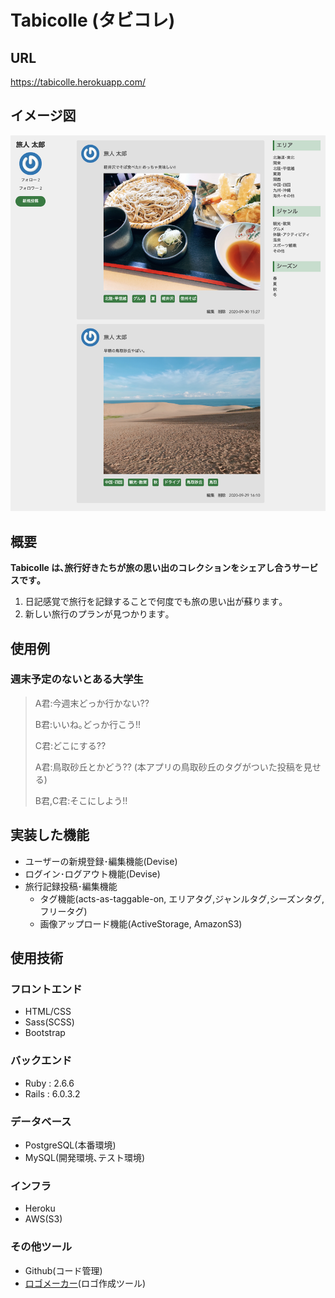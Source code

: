 # Tabicolle (タビコレ)

## URL

https://tabicolle.herokuapp.com/

## イメージ図

![Tabicolleのイメージ図](./app/assets/images/readme01.png "Tabicolleのイメージ図")

## 概要

**Tabicolle は､旅行好きたちが旅の思い出のコレクションをシェアし合うサービスです｡**

1. 日記感覚で旅行を記録することで何度でも旅の思い出が蘇ります｡
2. 新しい旅行のプランが見つかります｡

## 使用例

### 週末予定のないとある大学生

>A君:今週末どっか行かない??
>
>B君:いいね｡どっか行こう!!
>
>C君:どこにする??
>
>A君:鳥取砂丘とかどう?? (本アプリの鳥取砂丘のタグがついた投稿を見せる)
>
>B君,C君:そこにしよう!!

## 実装した機能


- ユーザーの新規登録･編集機能(Devise)
- ログイン･ログアウト機能(Devise)
- 旅行記録投稿･編集機能
  - タグ機能(acts-as-taggable-on, エリアタグ,ジャンルタグ,シーズンタグ,フリータグ)
  - 画像アップロード機能(ActiveStorage, AmazonS3)

## 使用技術

### フロントエンド
- HTML/CSS
- Sass(SCSS)
- Bootstrap

### バックエンド
- Ruby : 2.6.6
- Rails : 6.0.3.2

### データベース
- PostgreSQL(本番環境)
- MySQL(開発環境､テスト環境)

### インフラ
- Heroku
- AWS(S3)

### その他ツール
- Github(コード管理)
- [ロゴメーカー](https://logo-maker.stores.jp/)(ロゴ作成ツール)
